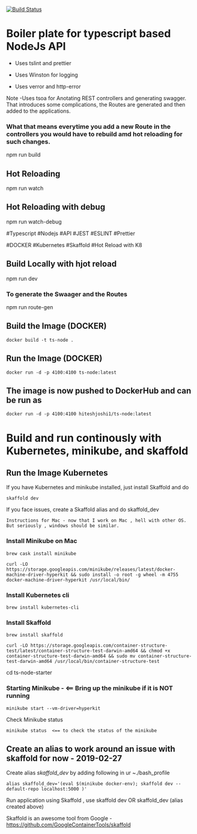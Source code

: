 [![Build Status](https://travis-ci.org/hiteshjoshi1/ts-node-starter.svg?branch=master)](https://travis-ci.org/hiteshjoshi1/ts-node-starter)

# Boiler plate for typescript based NodeJs API

-   Uses tslint and prettier

-   Uses Winston for logging

-   Uses verror and http-error

Note -Uses tsoa for Anotating REST controllers and generating swagger.
That introduces some complications, the Routes are generated and then added to the applications.

### What that means everytime you add a new Route in the controllers you would have to rebuild amd hot reloading for such changes.

npm run build

## Hot Reloading

npm run watch

## Hot Reloading with debug

npm run watch-debug

#Typescript
#Nodejs
#API
#JEST
#ESLINT
#Prettier

#DOCKER
#Kubernetes
#Skaffold
#Hot Reload with K8

## Build Locally with hjot reload

npm run dev

### To generate the Swaager and the Routes

npm run route-gen

## Build the Image (DOCKER)

```
docker build -t ts-node .
```

## Run the Image (DOCKER)

```
docker run -d -p 4100:4100 ts-node:latest
```

## The image is now pushed to DockerHub and can be run as

```
docker run -d -p 4100:4100 hiteshjoshi1/ts-node:latest
```

# Build and run continously with Kubernetes, minikube, and skaffold

## Run the Image Kubernetes

If you have Kubernetes and minikube installed, just install Skaffold and do

```
skaffold dev
```

If you face issues, create a Skaffold alias and do
skaffold_dev

    Instructions for Mac - now that I work on Mac , hell with other OS. But seriously , windows should be similar.

### Install Minikube on Mac

```
brew cask install minikube
```

```
curl -LO https://storage.googleapis.com/minikube/releases/latest/docker-machine-driver-hyperkit && sudo install -o root -g wheel -m 4755 docker-machine-driver-hyperkit /usr/local/bin/

```

### Install Kubernetes cli

```
brew install kubernetes-cli
```

### Install Skaffold

```
brew install skaffold
```

```
curl -LO https://storage.googleapis.com/container-structure-test/latest/container-structure-test-darwin-amd64 && chmod +x container-structure-test-darwin-amd64 && sudo mv container-structure-test-darwin-amd64 /usr/local/bin/container-structure-test
```

cd ts-node-starter

### Starting Minikube - <== Bring up the minikube if it is NOT running

```
minikube start --vm-driver=hyperkit
```

Check Minikube status

```
minikube status  <== to check the status of the minikube
```

## Create an alias to work around an issue with skaffold for now - 2019-02-27

Create alias _skaffold_dev_ by adding following in ur ~./bash_profile

```
alias skaffold_dev='(eval $(minikube docker-env); skaffold dev --default-repo localhost:5000 )'
```

Run application using Skaffold , use
skaffold dev
OR
skaffold_dev (alias created above)

Skaffold is an awesome tool from Google -
https://github.com/GoogleContainerTools/skaffold
